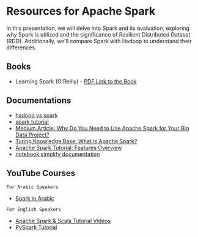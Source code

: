 # Resources for Apache Spark

In this presentation, we will delve into Spark and its evaluation, exploring why Spark is utilized and the significance of Resilient Distributed Dataset (RDD). Additionally, we'll compare Spark with Hadoop to understand their differences.

## Books

- Learning Spark (O'Reilly) - [PDF Link to the Book](https://pages.databricks.com/rs/094-YMS-629/images/LearningSpark2.0.pdf)

## Documentations

- [hadoop vs spark](https://wisdomplexus.com/blogs/hadoop-vs-spark/)
- [spark tutorial](https://intellipaat.com/blog/tutorial/spark-tutorial/programming-with-rdds/)
- [Medium Article: Why Do You Need to Use Apache Spark for Your Big Data Project?](https://igorizraylevych.medium.com/why-do-you-need-to-use-apache-spark-for-your-big-data-project-123e187a4d0)
- [Turing Knowledge Base: What is Apache Spark?](https://www.turing.com/kb/what-is-apache-spark#evolution-of-apache-spark)
- [Apache Spark Tutorial: Features Overview](https://www.knowledgehut.com/tutorials/apache-spark-tutorial/apache-spark-features)
- [notebook simplify documentation](https://onedrive.live.com/redir?resid=3EF4BEDA8612D73F%21150&authkey=%21AJb4z-g1opC5eig&page=View&wd=target%28Batch%20Processing.one%7C0db9fb02-1c5e-4002-8c20-6b0a1dd115ea%2FApache%20Spark%7Ca2790d88-4c04-4c87-9c36-464fbe5e86d5%2F%29&wdorigin=NavigationUrl)

## YouTube Courses

`For Arabic Speakers`

- [Spark in Arabic](https://www.youtube.com/playlist?list=PLIjRQfOUyJAGuudL4wYR92lvXMVXibY3S)

`For English Speakers`

- [Apache Spark & Scala Tutorial Videos](https://www.youtube.complaylistlist=PLEiEAq2VkUUK3tuBXyd01meHuDj7RLjHv)
- [PySpark Tutorial](https://youtu.be/_C8kWso4ne4?si=J4SHr63tlF6gvW2G)
